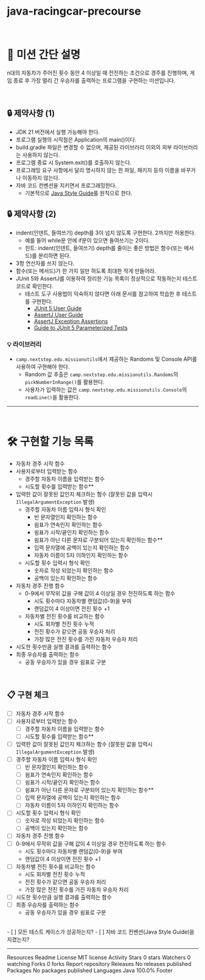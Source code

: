 # java-racingcar-precourse

<br>

# 🚀 미션 간단 설명
n대의 자동차가 주어진 횟수 동안 4 이상일 때 전진하는 조건으로 경주를 진행하며, 게임 종료 후 가장 멀리 간 우승자를 출력하는 프로그램을 구현하는 미션입니다. 

<br>

## 🔒 제약사항 (1)
- JDK 21 버전에서 실행 가능해야 한다.
- 프로그램 실행의 시작점은 Application의 main()이다.
- build.gradle 파일은 변경할 수 없으며, 제공된 라이브러리 이외의 외부 라이브러리는 사용하지 않는다.
- 프로그램 종료 시 System.exit()를 호출하지 않는다.
- 프로그래밍 요구 사항에서 달리 명시하지 않는 한 파일, 패키지 등의 이름을 바꾸거나 이동하지 않는다.
- 자바 코드 컨벤션을 지키면서 프로그래밍한다.
  - 기본적으로 [Java Style Guide](https://github.com/woowacourse/woowacourse-docs/tree/main/styleguide/java)를 원칙으로 한다.

## 🔒 제약사항 (2)
- indent(인덴트, 들여쓰기) depth를 3이 넘지 않도록 구현한다. 2까지만 허용한다.
  - 예를 들어 while문 안에 if문이 있으면 들여쓰기는 2이다.
  - 힌트: indent(인덴트, 들여쓰기) depth를 줄이는 좋은 방법은 함수(또는 메서드)를 분리하면 된다.
- 3항 연산자를 쓰지 않는다.
- 함수(또는 메서드)가 한 가지 일만 하도록 최대한 작게 만들어라.
- JUnit 5와 AssertJ를 이용하여 정리한 기능 목록이 정상적으로 작동하는지 테스트 코드로 확인한다.
  - 테스트 도구 사용법이 익숙하지 않다면 아래 문서를 참고하여 학습한 후 테스트를 구현한다.
    - [JUnit 5 User Guide](https://junit.org/junit5/docs/current/user-guide/)
    - [AssertJ User Guide](https://assertj.github.io/doc/)
    - [AssertJ Exception Assertions](https://www.baeldung.com/assertj-exception-assertion)
    - [Guide to JUnit 5 Parameterized Tests](https://www.baeldung.com/parameterized-tests-junit-5)

### 💡 라이브러리
- `camp.nextstep.edu.missionutils`에서 제공하는 Randoms 및 Console API를 사용하여 구현해야 한다.
  - Random 값 추출은 `camp.nextstep.edu.missionutils.Randoms`의 `pickNumberInRange()`를 활용한다.
  - 사용자가 입력하는 값은 `camp.nextstep.edu.missionutils.Console`의 `readLine()`을 활용한다.
---
<br>

# 🛠 구현할 기능 목록
- 자동차 경주 시작 함수
- 사용자로부터 입력받는 함수
  - 경주할 자동차 이름을 입력받는 함수
  - 시도할 횟수를 입력받는 함수**
- 입력한 값이 잘못된 값인지 체크하는 함수 (잘못된 값을 입력시 `IllegalArgumentException` 발생)
  - 경주할 자동차 이름 입력시 형식 확인
    - 빈 문자열인지 확인하는 함수
    - 쉼표가 연속인지 확인하는 함수
    - 쉼표가 시작/끝인지 확인하는 함수
    - 쉼표가 아닌 다른 문자로 구분되어 있는지 확인하는 함수**
    - 입력 문자열에 공백이 있는지 확인하는 함수
    - 자동차 이름이 5자 이하인지 확인하는 함수
  - 시도할 횟수 입력시 형식 확인
    - 숫자로 작성 되었는지 확인하는 함수
    - 공백이 있는지 확인하는 함수
- 자동차 경주 진행 함수
  - 0-9에서 무작위 값을 구해 값이 4 이상일 경우 전진하도록 하는 함수
     - 시도 횟수마다 자동차별 랜덤값(0-9)을 부여
     - 랜덤값이 4 이상이면 전진 횟수 +1
  - 자동차별 전진 횟수를 비교하는 함수
     - 시도 회차별 전진 횟수 누적
     - 전진 횟수가 같으면 공동 우승자 처리
     - 가장 많은 전진 횟수를 가진 자동차 우승자 처리
- 시도한 횟수만큼 실행 결과를 출력하는 함수
- 최종 우승자를 출력하는 함수
    - 공동 우승자가 있을 경우 쉼표로 구분

<br>

## 📋 구현 체크
- [ ]  자동차 경주 시작 함수
- [ ]  사용자로부터 입력받는 함수
   - [ ]  경주할 자동차 이름을 입력받는 함수
   - [ ]  시도할 횟수를 입력받는 함수**
- [ ]  입력한 값이 잘못된 값인지 체크하는 함수 (잘못된 값을 입력시 `IllegalArgumentException` 발생)
  - [ ]  경주할 자동차 이름 입력시 형식 확인
     - [ ]  빈 문자열인지 확인하는 함수
     - [ ]  쉼표가 연속인지 확인하는 함수
     - [ ]  쉼표가 시작/끝인지 확인하는 함수
     - [ ]  쉼표가 아닌 다른 문자로 구분되어 있는지 확인하는 함수**
     - [ ]  입력 문자열에 공백이 있는지 확인하는 함수
     - [ ]  자동차 이름이 5자 이하인지 확인하는 함수
  - [ ]  시도할 횟수 입력시 형식 확인
     - [ ]  숫자로 작성 되었는지 확인하는 함수
     - [ ]  공백이 있는지 확인하는 함수
- [ ]  자동차 경주 진행 함수
- [ ]  0-9에서 무작위 값을 구해 값이 4 이상일 경우 전진하도록 하는 함수
   - 시도 횟수마다 자동차별 랜덤값(0-9)을 부여
   - 랜덤값이 4 이상이면 전진 횟수 +1
- [ ]  자동차별 전진 횟수를 비교하는 함수
   - 시도 회차별 전진 횟수 누적
   - 전진 횟수가 같으면 공동 우승자 처리
   - 가장 많은 전진 횟수를 가진 자동차 우승자 처리
- [ ]  시도한 횟수만큼 실행 결과를 출력하는 함수
- [ ]  최종 우승자를 출력하는 함수
   - 공동 우승자가 있을 경우 쉼표로 구분
<br>
- [ ] 모든 테스트 케이스가 성공하는지?
- [ ] 자바 코드 컨벤션(Java Style Guide)을 지켰는지?

<hr>

Resources Readme License MIT license Activity Stars 0 stars Watchers 0 watching Forks 0 forks Report repository Releases No releases published Packages No packages published Languages Java 100.0% Footer